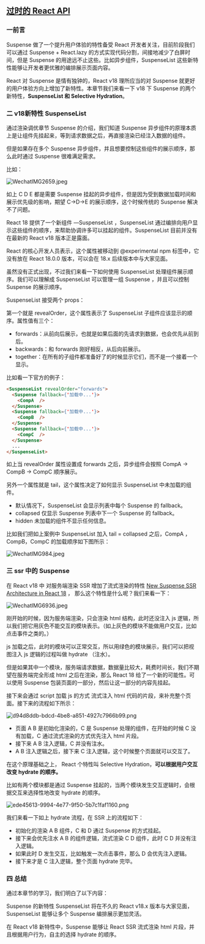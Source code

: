 ## [过时的 React API](https://zh-hans.react.dev/reference/react/legacy)


### 一前言
Suspense 做了一个提升用户体验的特性备受 React 开发者关注，目前阶段我们可以通过 Suspense + React.lazy 的方式实现代码分割，间接地减少了白屏时间，但是 Suspense 的用途远不止这些。比如异步组件，SuspenseList 这些新特性能够让开发者更优雅的编排展示页面内容。

React 对 Suspense 是情有独钟的，React v18 理所应当的对 Suspense 就更好的用户体验方向上增加了新特性。本章节我们来看一下 v18 下 Suspense 的两个新特性，**SuspenseList 和 Selective Hydration**。

### 二 v18新特性 SuspenseList
通过渲染调优章节 Suspense 的介绍，我们知道 Suspense 异步组件的原理本质上是让组件先挂起来，等到请求数据之后，再直接渲染已经注入数据的组件。

但是如果存在多个 Suspense 异步组件，并且想要控制这些组件的展示顺序，那么此时通过 Suspense 很难满足需求。

比如：

![WechatIMG2659.jpeg](https://p3-juejin.byteimg.com/tos-cn-i-k3u1fbpfcp/1138744337354ca3823f873e4cd36f9a~tplv-k3u1fbpfcp-jj-mark:3024:0:0:0:q75.awebp)

如上 C D E 都是需要 Suspense 挂起的异步组件，但是因为受到数据加载时间和展示优先级的影响，期望 C->D->E 的展示顺序，这个时候传统的 Suspense 解决不了问题。

React 18 提供了一个新组件 —SuspenseList ，SuspenseList 通过编排向用户显示这些组件的顺序，来帮助协调许多可以挂起的组件。SuspenseList 目前并没有在最新的 React v18 版本正是露面。

React 的核心开发人员表示，这个属性被移动到 @experimental npm 标签中，它没有放在 React 18.0.0 版本，可以会在 18.x 后续版本中与大家见面。

虽然没有正式出现，不过我们来看一下如何使用 SuspenseList 处理组件展示顺序。我们可以理解成 SuspenseList 可以管理一组 Suspense ，并且可以控制 Suspense 的展示顺序。

SuspenseList 接受两个 props：

第一个就是 revealOrder，这个属性表示了 SuspenseList 子组件应该显示的顺序。属性值有三个：

- forwards：从前向后展示，也就是如果后面的先请求到数据，也会优先从前到后。
- backwards：和 forwards 刚好相反，从后向前展示。
- together：在所有的子组件都准备好了的时候显示它们，而不是一个接着一个显示。

比如看一下官方的例子：
```html
<SuspenseList revealOrder="forwards">
  <Suspense fallback={'加载中...'}>
    <CompA  />
  </Suspense>
  <Suspense fallback={'加载中...'}>
    <CompB  />
  </Suspense>
  <Suspense fallback={'加载中...'}>
    <CompC  />
  </Suspense>
  ...
</SuspenseList>
```

如上当 revealOrder 属性设置成 forwards 之后，异步组件会按照 CompA -> CompB -> CompC 顺序展示。

另外一个属性就是 tail，这个属性决定了如何显示 SuspenseList 中未加载的组件。

- 默认情况下，SuspenseList 会显示列表中每个 Suspense 的 fallback。
- collapsed 仅显示 Suspense 列表中下一个 Suspense 的 fallback。
- hidden 未加载的组件不显示任何信息。

比如我们把如上案例中 SuspenseList 加入 tail = collapsed 之后，CompA ，CompB，CompC 的加载顺序如下图所示：

![WechatIMG984.jpeg](https://p1-juejin.byteimg.com/tos-cn-i-k3u1fbpfcp/1aa855481e664406b42aa9a3dfb2642a~tplv-k3u1fbpfcp-jj-mark:3024:0:0:0:q75.awebp)

### 三 ssr 中的 Suspense

在 React v18 中 对服务端渲染 SSR 增加了流式渲染的特性 [New Suspense SSR Architecture in React 18](https://github.com/reactwg/react-18/discussions/37) ， 那么这个特性是什么呢？我们来看一下：

![WechatIMG6936.jpeg](https://p9-juejin.byteimg.com/tos-cn-i-k3u1fbpfcp/a96d5fa7247a4d8ab79bfe9f909c5f3f~tplv-k3u1fbpfcp-jj-mark:3024:0:0:0:q75.awebp)

刚开始的时候，因为服务端渲染，只会渲染 html 结构，此时还没注入 js 逻辑，所以我们把它用灰色不能交互的模块表示。（如上灰色的模块不能做用户交互，比如点击事件之类的。）

js 加载之后，此时的模块可以正常交互，所以用绿色的模块展示，我们可以把视图注入 js 逻辑的过程叫做 hydrate （注水）。

但是如果其中一个模块，服务端请求数据，数据量比较大，耗费时间长，我们不期望在服务端完全形成 html 之后在渲染，那么 React 18 给了一个新的可能性。可以使用 Suspense 包装页面的一部分，然后让这一部分的内容先挂起。

接下来会通过 script 加载 js 的方式 流式注入 html 代码的片段，来补充整个页面。接下来的流程如下所示：

![d94d8ddb-bdcd-4be8-a851-4927c7966b99.png](https://p6-juejin.byteimg.com/tos-cn-i-k3u1fbpfcp/c3bc06ab86554f92940e82d8f9d1a64c~tplv-k3u1fbpfcp-jj-mark:3024:0:0:0:q75.awebp)

- 页面 A B 是初始化渲染的，C 是 Suspense 处理的组件，在开始的时候 C 没有加载，C 通过流式渲染的方式优先注入 html 片段。
- 接下来 A B 注入逻辑，C 并没有注水。
- A B 注入逻辑之后，接下来 C 注入逻辑，这个时候整个页面就可以交互了。

在这个原理基础之上， React 个特性叫 Selective Hydration，**可以根据用户交互改变 hydrate 的顺序。**

比如有两个模块都是通过 Suspense 挂起的，当两个模块发生交互逻辑时，会根据交互来选择性地改变 hydrate 的顺序。

![ede45613-9994-4e77-9f50-5b7c1faf1160.png](https://p3-juejin.byteimg.com/tos-cn-i-k3u1fbpfcp/b6ce39daec1347c9bb023fe1d0f13ada~tplv-k3u1fbpfcp-jj-mark:3024:0:0:0:q75.awebp)

我们来看一下如上 hydrate 流程，在 SSR 上的流程如下：

- 初始化的渲染 A B 组件，C 和 D 通过 Suspense 的方式挂起。
- 接下来会优先注水 A B 的组件逻辑，流式渲染 C D 组件，此时 C D 并没有注入逻辑。
- 如果此时 D 发生交互，比如触发一次点击事件，那么 D 会优先注入逻辑。
- 接下来才是 C 注入逻辑，整个页面 hydrate 完毕。

###  四 总结
通过本章节的学习，我们明白了以下内容：

Suspense 的新特性 SuspenseList 将在不久的 React v18.x 版本与大家见面，SuspenseList 能够让多个 Suspense 编排展示更加灵活。

在 React v18 新特性中，Suspense 能够让 React SSR 流式渲染 html 片段，并且根据用户行为，自主的选择 hydrate 的顺序。